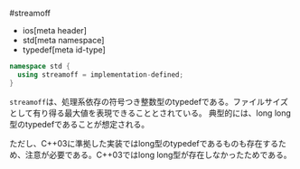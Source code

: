 #streamoff
* ios[meta header]
* std[meta namespace]
* typedef[meta id-type]

```cpp
namespace std {
  using streamoff = implementation-defined;
}
```

`streamoff`は、処理系依存の符号つき整数型のtypedefである。ファイルサイズとして有り得る最大値を表現できることとされている。
典型的には、long long型のtypedefであることが想定される。

ただし、C++03に準拠した実装ではlong型のtypedefであるものも存在するため、注意が必要である。C++03ではlong long型が存在しなかったためである。

